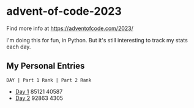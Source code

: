 # advent-of-code-2023

Find more info at https://adventofcode.com/2023/

I'm doing this for fun, in Python.  But it's still interesting to track my stats each day.

## My Personal Entries

    DAY | Part 1 Rank | Part 2 Rank 

*   [Day 1](Day1/README.md)   85121 40587
*   [Day 2](Day2/README.md)   92863  4305
